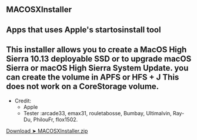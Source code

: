 ## MACOSXInstaller

## Apps that uses Apple's startosinstall tool

## This installer allows you to create a MacOS High Sierra 10.13 deployable SSD or to upgrade macOS Sierra or macOS High Sierra System Update. you can create the volume in APFS or HFS + J This does not work on a CoreStorage volume.

 
* Credit:
   - Apple 
   - Tester :arcade33, emax31, rouletabosse, Bumbay, Ultimalvin, Ray-Du, PhilouFr, flox1502.


[Download ➤ MACOSXInstaller.zip](https://github.com/chris1111/MACOSXInstaller/releases/tag/V1)
